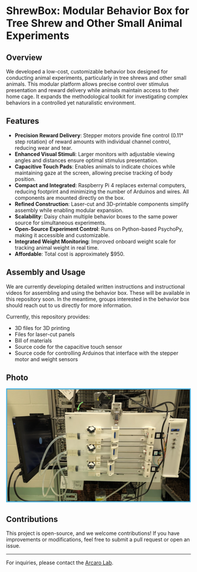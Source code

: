 # ShrewBox: Modular Behavior Box for Tree Shrew and Other Small Animal Experiments

## Overview
We developed a low-cost, customizable behavior box designed for conducting animal experiments, particularly in tree shrews and other small animals. This modular platform allows precise control over stimulus presentation and reward delivery while animals maintain access to their home cage. It expands the methodological toolkit for investigating complex behaviors in a controlled yet naturalistic environment.

## Features
- **Precision Reward Delivery**: Stepper motors provide fine control (0.11° step rotation) of reward amounts with individual channel control, reducing wear and tear.
- **Enhanced Visual Stimuli**: Larger monitors with adjustable viewing angles and distances ensure optimal stimulus presentation.
- **Capacitive Touch Pads**: Enables animals to indicate choices while maintaining gaze at the screen, allowing precise tracking of body position.
- **Compact and Integrated**: Raspberry Pi 4 replaces external computers, reducing footprint and minimizing the number of Arduinos and wires. All components are mounted directly on the box.
- **Refined Construction**: Laser-cut and 3D-printable components simplify assembly while enabling modular expansion.
- **Scalability**: Daisy chain multiple behavior boxes to the same power source for simultaneous experiments.
- **Open-Source Experiment Control**: Runs on Python-based PsychoPy, making it accessible and customizable.
- **Integrated Weight Monitoring**: Improved onboard weight scale for tracking animal weight in real time.
- **Affordable**: Total cost is approximately $950.

## Assembly and Usage
We are currently developing detailed written instructions and instructional videos for assembling and using the behavior box. These will be available in this repository soon. In the meantime, groups interested in the behavior box should reach out to us directly for more information.

Currently, this repository provides:
- 3D files for 3D printing
- Files for laser-cut panels
- Bill of materials
- Source code for the capacitive touch sensor
- Source code for controlling Arduinos that interface with the stepper motor and weight sensors

## Photo
![Behavior Box](Pictures/behaviorbox.png)

## Contributions
This project is open-source, and we welcome contributions! If you have improvements or modifications, feel free to submit a pull request or open an issue.

---
For inquiries, please contact the [Arcaro Lab](https://arcarolab.com).
